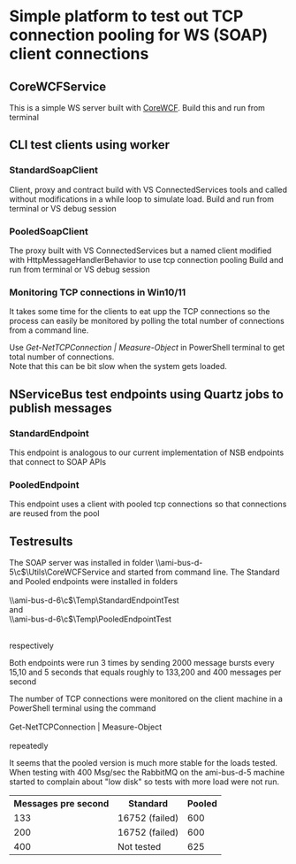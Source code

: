 <h1>Simple platform to test out TCP connection pooling for WS (SOAP) client connections</h2>


<h2>CoreWCFService</h2>
This is a simple WS server built with  <a href="https://github.com/corewcf/corewcf">CoreWCF</a>.  Build this and run from terminal


<h2>CLI test clients using worker</h2>

<h3>StandardSoapClient</h3>
Client, proxy and contract build with VS ConnectedServices tools and called without modifications in a while loop to simulate load. 
Build and run from terminal or VS debug session

<h3>PooledSoapClient</h3>
The proxy built with VS ConnectedServices but a named client modified with HttpMessageHandlerBehavior to use tcp connection pooling 
Build and run from terminal or VS debug session


<h3>Monitoring TCP connections in Win10/11</h3>

It takes some time for the clients to eat upp the TCP connections so the process can easily be monitored by polling the total 
number of connections from a command line.

Use  <i> Get-NetTCPConnection | Measure-Object</i> in PowerShell terminal to get total number of connections.  
Note that this can be bit slow when the system gets loaded.


<h2>NServiceBus test endpoints using Quartz jobs to publish messages</h2>


<h3>StandardEndpoint</h3>
This endpoint is analogous to our current implementation of NSB endpoints that connect to SOAP APIs

<h3>PooledEndpoint</h3>
This endpoint uses a client with pooled tcp connections so that connections are reused from the pool

<h2>Testresults</h2>
The SOAP server was installed  in folder  \\ami-bus-d-5\c$\Utils\CoreWCFService  and started from command line.
The Standard and Pooled endpoints were installed in folders <br/><br/>
\\ami-bus-d-6\c$\Temp\StandardEndpointTest <br/>and <br/>
\\ami-bus-d-6\c$\Temp\PooledEndpointTest<br/><br/>

respectively

Both endpoints were run 3 times by sending 2000 message bursts every 15,10 and 5 seconds that equals roughly 
to 133,200 and 400 messages per second

The number of TCP connections were monitored on the client machine in a PowerShell terminal using the command 
<br/></br>
 Get-NetTCPConnection | Measure-Object
<br/></br>
repeatedly


<table>
<head>
<tr>
<th>Messages pre second</th>
<th>Standard</th>
<th>Pooled</th>
</tr>
</head>
<body>

<tr>
<td>133</td>
<td>16752 (failed)</td>
<td>600</td>
</tr>

<tr>
<td>200</td>
<td>16752 (failed)</td>
<td>600</td>
</tr>

<tr>
<td>400</td>
<td>Not tested</td>
<td>625</td>
</tr>

</body>

It seems that the pooled version is much more stable for the loads tested.  When testing with 400 Msg/sec the RabbitMQ on the 
ami-bus-d-5 machine started to complain about "low disk" so tests with more load were not run.

